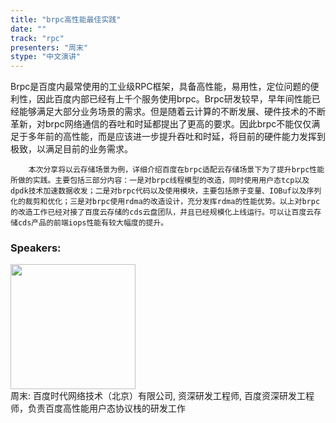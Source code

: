 ```yaml
---
title: "brpc高性能最佳实践"
date: "" 
track: "rpc"
presenters: "周末"
stype: "中文演讲"
---
```

Brpc是百度内最常使用的工业级RPC框架，具备高性能，易用性，定位问题的便利性，因此百度内部已经有上千个服务使用brpc。Brpc研发较早，早年间性能已经能够满足大部分业务场景的需求。但是随着云计算的不断发展、硬件技术的不断革新，对brpc网络通信的吞吐和时延都提出了更高的要求。因此brpc不能仅仅满足于多年前的高性能，而是应该进一步提升吞吐和时延，将目前的硬件能力发挥到极致，以满足目前的业务需求。

        本次分享将以云存储场景为例，详细介绍百度在brpc适配云存储场景下为了提升brpc性能所做的实践。主要包括三部分内容：一是对brpc线程模型的改造，同时使用用户态tcp以及dpdk技术加速数据收发；二是对brpc代码以及使用模块，主要包括原子变量、IOBuf以及序列化的裁剪和优化；三是对brpc使用rdma的改造设计，充分发挥rdma的性能优势。以上对brpc的改造工作已经对接了百度云存储的cds云盘团队，并且已经规模化上线运行。可以让百度云存储cds产品的前端iops性能有较大幅度的提升。
 ### Speakers: 
 <img src="images/speaker/1184.png" width="200" /><br>周末: 百度时代网络技术（北京）有限公司, 资深研发工程师, 百度资深研发工程师，负责百度高性能用户态协议栈的研发工作
 